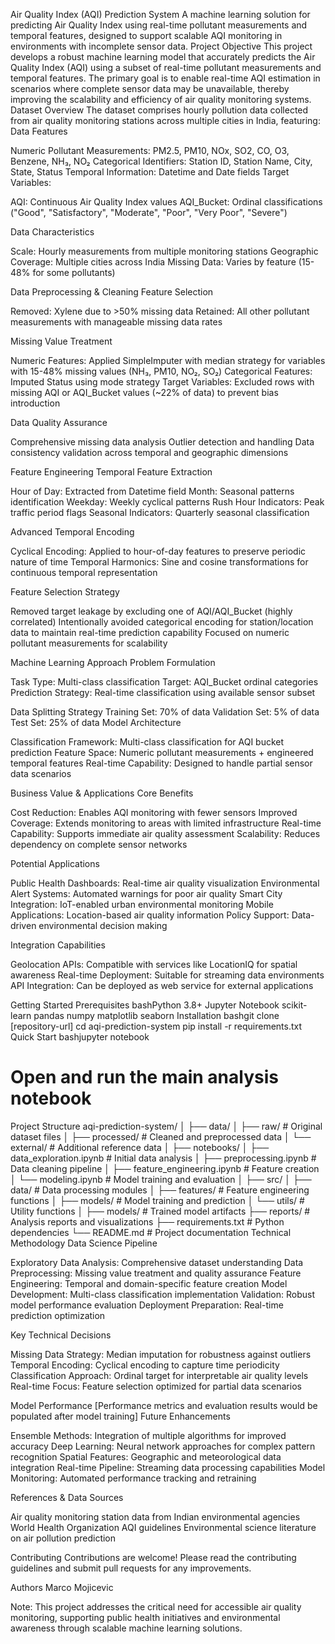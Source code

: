 Air Quality Index (AQI) Prediction System
A machine learning solution for predicting Air Quality Index using real-time pollutant measurements and temporal features, designed to support scalable AQI monitoring in environments with incomplete sensor data.
 Project Objective
This project develops a robust machine learning model that accurately predicts the Air Quality Index (AQI) using a subset of real-time pollutant measurements and temporal features. The primary goal is to enable real-time AQI estimation in scenarios where complete sensor data may be unavailable, thereby improving the scalability and efficiency of air quality monitoring systems.
 Dataset Overview
The dataset comprises hourly pollution data collected from air quality monitoring stations across multiple cities in India, featuring:
Data Features

Numeric Pollutant Measurements: PM2.5, PM10, NOx, SO2, CO, O3, Benzene, NH₃, NO₂
Categorical Identifiers: Station ID, Station Name, City, State, Status
Temporal Information: Datetime and Date fields
Target Variables:

AQI: Continuous Air Quality Index values
AQI_Bucket: Ordinal classifications ("Good", "Satisfactory", "Moderate", "Poor", "Very Poor", "Severe")



Data Characteristics

Scale: Hourly measurements from multiple monitoring stations
Geographic Coverage: Multiple cities across India
Missing Data: Varies by feature (15-48% for some pollutants)

 Data Preprocessing & Cleaning
Feature Selection

Removed: Xylene due to >50% missing data
Retained: All other pollutant measurements with manageable missing data rates

Missing Value Treatment

Numeric Features: Applied SimpleImputer with median strategy for variables with 15-48% missing values (NH₃, PM10, NO₂, SO₂)
Categorical Features: Imputed Status using mode strategy
Target Variables: Excluded rows with missing AQI or AQI_Bucket values (~22% of data) to prevent bias introduction

Data Quality Assurance

Comprehensive missing data analysis
Outlier detection and handling
Data consistency validation across temporal and geographic dimensions

 Feature Engineering
Temporal Feature Extraction

Hour of Day: Extracted from Datetime field
Month: Seasonal patterns identification
Weekday: Weekly cyclical patterns
Rush Hour Indicators: Peak traffic period flags
Seasonal Indicators: Quarterly seasonal classification

Advanced Temporal Encoding

Cyclical Encoding: Applied to hour-of-day features to preserve periodic nature of time
Temporal Harmonics: Sine and cosine transformations for continuous temporal representation

Feature Selection Strategy

Removed target leakage by excluding one of AQI/AQI_Bucket (highly correlated)
Intentionally avoided categorical encoding for station/location data to maintain real-time prediction capability
Focused on numeric pollutant measurements for scalability

 Machine Learning Approach
Problem Formulation

Task Type: Multi-class classification
Target: AQI_Bucket ordinal categories
Prediction Strategy: Real-time classification using available sensor subset

Data Splitting Strategy
Training Set:   70% of data
Validation Set:  5% of data  
Test Set:       25% of data
Model Architecture

Classification Framework: Multi-class classification for AQI bucket prediction
Feature Space: Numeric pollutant measurements + engineered temporal features
Real-time Capability: Designed to handle partial sensor data scenarios

 Business Value & Applications
Core Benefits

Cost Reduction: Enables AQI monitoring with fewer sensors
Improved Coverage: Extends monitoring to areas with limited infrastructure
Real-time Capability: Supports immediate air quality assessment
Scalability: Reduces dependency on complete sensor networks

Potential Applications

Public Health Dashboards: Real-time air quality visualization
Environmental Alert Systems: Automated warnings for poor air quality
Smart City Integration: IoT-enabled urban environmental monitoring
Mobile Applications: Location-based air quality information
Policy Support: Data-driven environmental decision making

Integration Capabilities

Geolocation APIs: Compatible with services like LocationIQ for spatial awareness
Real-time Deployment: Suitable for streaming data environments
API Integration: Can be deployed as web service for external applications

 Getting Started
Prerequisites
bashPython 3.8+
Jupyter Notebook
scikit-learn
pandas
numpy
matplotlib
seaborn
Installation
bashgit clone [repository-url]
cd aqi-prediction-system
pip install -r requirements.txt
Quick Start
bashjupyter notebook
# Open and run the main analysis notebook
 Project Structure
aqi-prediction-system/
│
├── data/
│   ├── raw/                 # Original dataset files
│   ├── processed/           # Cleaned and preprocessed data
│   └── external/            # Additional reference data
│
├── notebooks/
│   ├── data_exploration.ipynb    # Initial data analysis
│   ├── preprocessing.ipynb       # Data cleaning pipeline
│   ├── feature_engineering.ipynb # Feature creation
│   └── modeling.ipynb           # Model training and evaluation
│
├── src/
│   ├── data/               # Data processing modules
│   ├── features/           # Feature engineering functions
│   ├── models/             # Model training and prediction
│   └── utils/              # Utility functions
│
├── models/                 # Trained model artifacts
├── reports/                # Analysis reports and visualizations
├── requirements.txt        # Python dependencies
└── README.md              # Project documentation
 Technical Methodology
Data Science Pipeline

Exploratory Data Analysis: Comprehensive dataset understanding
Data Preprocessing: Missing value treatment and quality assurance
Feature Engineering: Temporal and domain-specific feature creation
Model Development: Multi-class classification implementation
Validation: Robust model performance evaluation
Deployment Preparation: Real-time prediction optimization

Key Technical Decisions

Missing Data Strategy: Median imputation for robustness against outliers
Temporal Encoding: Cyclical encoding to capture time periodicity
Classification Approach: Ordinal target for interpretable air quality levels
Real-time Focus: Feature selection optimized for partial data scenarios

 Model Performance
[Performance metrics and evaluation results would be populated after model training]
 Future Enhancements

Ensemble Methods: Integration of multiple algorithms for improved accuracy
Deep Learning: Neural network approaches for complex pattern recognition
Spatial Features: Geographic and meteorological data integration
Real-time Pipeline: Streaming data processing capabilities
Model Monitoring: Automated performance tracking and retraining

 References & Data Sources

Air quality monitoring station data from Indian environmental agencies
World Health Organization AQI guidelines
Environmental science literature on air pollution prediction

Contributing
Contributions are welcome! Please read the contributing guidelines and submit pull requests for any improvements.

 Authors
Marco Mojicevic

Note: This project addresses the critical need for accessible air quality monitoring, supporting public health initiatives and environmental awareness through scalable machine learning solutions.
